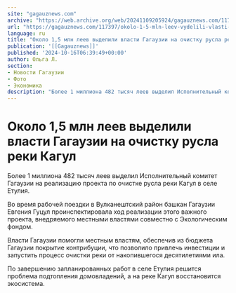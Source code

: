 ```yaml
---
site: "gagauznews.com"
archive: "https://web.archive.org/web/20241109205924/gagauznews.com/117397/okolo-1-5-mln-leev-vydelili-vlasti-gagauzii-na-ochistku-rusla-reki-kagul.html"
url: "https://gagauznews.com/117397/okolo-1-5-mln-leev-vydelili-vlasti-gagauzii-na-ochistku-rusla-reki-kagul.html"
language: ru
title: "Около 1,5 млн леев выделили власти Гагаузии на очистку русла реки Кагул"
publication: '[[Gagauznews]]'
published: '2024-10-16T06:39:49+00:00'
author: Ольга Л.
section:
- Новости Гагаузии
- Фото
- Экономика
description: "Более 1 миллиона 482 тысяч леев выделил Исполнительный комитет Гагаузии на реализацию проекта по очистке русла реки Кагул в селе Етулия. Во время рабочей поездки в Вулканештский район башкан Гагаузии Евгения Гуцул проинспектировала ход реализации этого важного проекта, внедряемого местными властями совместно с Экологическим фондом. Власти Гагаузии помогли местным властям, обеспечив из бюджета Гагаузии покрытие контрибуции, что позволило привлечь инвестиции и запустить процесс очистки реки от накопившегося десятилетиями ила. По завершению запланированных работ в селе Етулия решится проблема подтопления домовладений, а на реке Кагул восстановится экосистема."
---
```


# Около 1,5 млн леев выделили власти Гагаузии на очистку русла реки Кагул

Более 1 миллиона 482 тысяч леев выделил Исполнительный комитет Гагаузии на реализацию проекта по очистке русла реки Кагул в селе Етулия.

Во время рабочей поездки в Вулканештский район башкан Гагаузии Евгения Гуцул проинспектировала ход реализации этого важного проекта, внедряемого местными властями совместно с Экологическим фондом.

Власти Гагаузии помогли местным властям, обеспечив из бюджета Гагаузии покрытие контрибуции, что позволило привлечь инвестиции и запустить процесс очистки реки от накопившегося десятилетиями ила.

По завершению запланированных работ в селе Етулия решится проблема подтопления домовладений, а на реке Кагул восстановится экосистема.